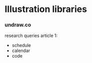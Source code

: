 # Illustration libraries

### undraw.co
research queries article 1:
  - schedule
  - calendar
  - code